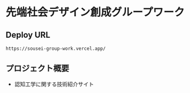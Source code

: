 # 先端社会デザイン創成グループワーク

## Deploy URL
```
https://sousei-group-work.vercel.app/
```

## プロジェクト概要
- 認知工学に関する技術紹介サイト